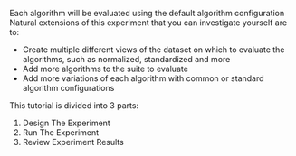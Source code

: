 Each algorithm will be evaluated using the default algorithm configuration Natural extensions of this experiment that you can investigate yourself are to:
- Create multiple different views of the dataset on which to evaluate the algorithms, such
as normalized, standardized and more
- Add more algorithms to the suite to evaluate
- Add more variations of each algorithm with common or standard algorithm configurations

This tutorial is divided into 3 parts:
1) Design The Experiment
2) Run The Experiment
3) Review Experiment Results
